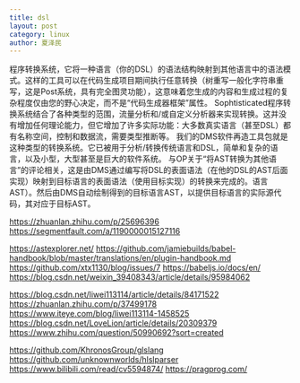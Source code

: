 ```yaml
---
title: dsl
layout: post
category: linux
author: 夏泽民
---
```

程序转换系统，它将一种语言（你的DSL）的语法结构映射到其他语言中的语法模式。这样的工具可以在代码生成项目期间执行任意转换（树重写一般化字符串重写，这是Post系统，具有完全图灵功能），这意味着您生成的内容和生成过程的复杂程度仅由您的野心决定，而不是“代码生成器框架”属性。 Sophtisticated程序转换系统结合了各种类型的范围，流量分析和/或自定义分析器来实现转换。这并没有增加任何理论能力，但它增加了许多实际功能：大多数真实语言（甚至DSL）都有名称空间，控制和数据流，需要类型推断等。 我们的DMS软件再造工具包就是这种类型的转换系统。它已被用于分析/转换传统语言和DSL，简单和复杂的语言，以及小型，大型甚至是巨大的软件系统。 与OP关于“将AST转换为其他语言”的评论相关，这是由DMS通过编写将DSL的表面语法（在他的DSL的AST后面实现）映射到目标语言的表面语法（使用目标实现）的转换来完成的。语言AST）。然后由DMS自动绘制得到的目标语言AST，以提供目标语言的实际源代码，其对应于目标AST。   
<!-- more -->
https://zhuanlan.zhihu.com/p/25696396
https://segmentfault.com/a/1190000015127116

https://astexplorer.net/
https://github.com/jamiebuilds/babel-handbook/blob/master/translations/en/plugin-handbook.md
https://github.com/xtx1130/blog/issues/7
https://babeljs.io/docs/en/
https://blog.csdn.net/weixin_39408343/article/details/95984062

https://blog.csdn.net/liwei113114/article/details/84171522
https://zhuanlan.zhihu.com/p/37499178
https://www.iteye.com/blog/liwei113114-1458525
https://blog.csdn.net/LoveLion/article/details/20309379
https://www.zhihu.com/question/50990692?sort=created

https://github.com/KhronosGroup/glslang
https://github.com/unknownworlds/hlslparser
https://www.bilibili.com/read/cv5594874/
https://pragprog.com/